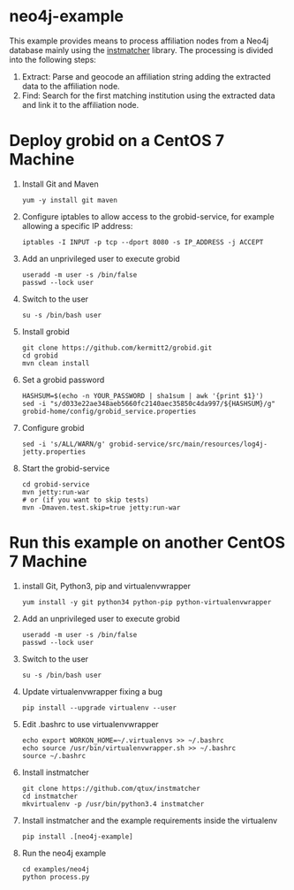 # neo4j-example
This example provides means to process affiliation nodes from a Neo4j database mainly using the [instmatcher](https://github.com/qtux/instmatcher) library.
The processing is divided into the following steps:

1. Extract: Parse and geocode an affiliation string adding the extracted data to the affiliation node.
2. Find: Search for the first matching institution using the extracted data and link it to the affiliation node.

# Deploy grobid on a CentOS 7 Machine
1. Install Git and Maven

    ```
    yum -y install git maven
    ```

2. Configure iptables to allow access to the grobid-service, for example allowing a specific IP address:

    ```
    iptables -I INPUT -p tcp --dport 8080 -s IP_ADDRESS -j ACCEPT
    ```

3. Add an unprivileged user to execute grobid

    ```
    useradd -m user -s /bin/false
    passwd --lock user
    ```

4. Switch to the user

    ```
    su -s /bin/bash user
    ```

5. Install grobid

    ```
    git clone https://github.com/kermitt2/grobid.git
    cd grobid
    mvn clean install
    ```

6. Set a grobid password

    ```
    HASHSUM=$(echo -n YOUR_PASSWORD | sha1sum | awk '{print $1}')
    sed -i "s/d033e22ae348aeb5660fc2140aec35850c4da997/${HASHSUM}/g" grobid-home/config/grobid_service.properties
    ```

7. Configure grobid

    ```
    sed -i 's/ALL/WARN/g' grobid-service/src/main/resources/log4j-jetty.properties
    ```

8. Start the grobid-service

    ```
    cd grobid-service
    mvn jetty:run-war
    # or (if you want to skip tests)
    mvn -Dmaven.test.skip=true jetty:run-war
    ```

# Run this example on another CentOS 7 Machine
1. install Git, Python3, pip and virtualenvwrapper

    ```
    yum install -y git python34 python-pip python-virtualenvwrapper
    ```

2. Add an unprivileged user to execute grobid

    ```
    useradd -m user -s /bin/false
    passwd --lock user
    ```

3. Switch to the user

    ```
    su -s /bin/bash user
    ```

4. Update virtualenvwrapper fixing a bug

    ```
    pip install --upgrade virtualenv --user
    ```

5. Edit .bashrc to use virtualenvwrapper

    ```
    echo export WORKON_HOME=~/.virtualenvs >> ~/.bashrc
    echo source /usr/bin/virtualenvwrapper.sh >> ~/.bashrc
    source ~/.bashrc
    ```

6. Install instmatcher

    ```
    git clone https://github.com/qtux/instmatcher
    cd instmatcher
    mkvirtualenv -p /usr/bin/python3.4 instmatcher
    ```

7. Install instmatcher and the example requirements inside the virtualenv

    ```
    pip install .[neo4j-example]
    ```

8. Run the neo4j example

    ```
    cd examples/neo4j
    python process.py
    ```
